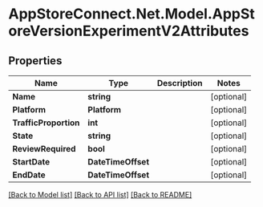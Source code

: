 # AppStoreConnect.Net.Model.AppStoreVersionExperimentV2Attributes

## Properties

Name | Type | Description | Notes
------------ | ------------- | ------------- | -------------
**Name** | **string** |  | [optional] 
**Platform** | **Platform** |  | [optional] 
**TrafficProportion** | **int** |  | [optional] 
**State** | **string** |  | [optional] 
**ReviewRequired** | **bool** |  | [optional] 
**StartDate** | **DateTimeOffset** |  | [optional] 
**EndDate** | **DateTimeOffset** |  | [optional] 

[[Back to Model list]](../README.md#documentation-for-models) [[Back to API list]](../README.md#documentation-for-api-endpoints) [[Back to README]](../README.md)

